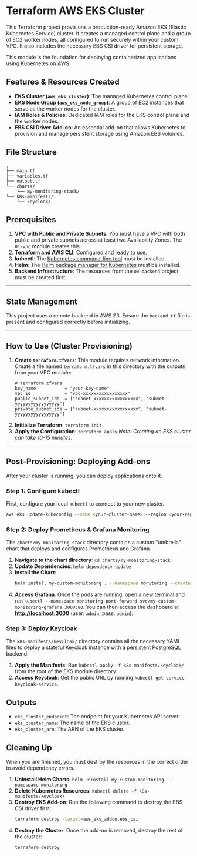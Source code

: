 # Terraform AWS EKS Cluster

This Terraform project provisions a production-ready Amazon EKS (Elastic Kubernetes Service) cluster. It creates a managed control plane and a group of EC2 worker nodes, all configured to run securely within your custom VPC. It also includes the necessary EBS CSI driver for persistent storage.

This module is the foundation for deploying containerized applications using Kubernetes on AWS.

## Features & Resources Created

- **EKS Cluster (`aws_eks_cluster`)**: The managed Kubernetes control plane.
- **EKS Node Group (`aws_eks_node_group`)**: A group of EC2 instances that serve as the worker nodes for the cluster.
- **IAM Roles & Policies**: Dedicated IAM roles for the EKS control plane and the worker nodes.
- **EBS CSI Driver Add-on**: An essential add-on that allows Kubernetes to provision and manage persistent storage using Amazon EBS volumes.

## File Structure

```
.
├── main.tf
├── variables.tf
├── output.tf
└── charts/
    └── my-monitoring-stack/
└── k8s-manifests/
    └── keycloak/
```

## Prerequisites

1.  **VPC with Public and Private Subnets**: You must have a VPC with both public and private subnets across at least two Availability Zones. The `01-vpc` module creates this.
2.  **Terraform and AWS CLI**: Configured and ready to use.
3.  **kubectl**: The [Kubernetes command-line tool](https://kubernetes.io/docs/tasks/tools/install-kubectl-linux/) must be installed.
4.  **Helm**: The [Helm package manager for Kubernetes](https://helm.sh/docs/intro/install/) must be installed.
5.  **Backend Infrastructure**: The resources from the `00-backend` project must be created first.

---

## State Management

This project uses a remote backend in AWS S3. Ensure the `backend.tf` file is present and configured correctly before initializing.

---

## How to Use (Cluster Provisioning)

1.  **Create `terraform.tfvars`**: This module requires network information. Create a file named `terraform.tfvars` in this directory with the outputs from your VPC module:
    ```hcl
    # terraform.tfvars
    key_name           = "your-key-name"
    vpc_id             = "vpc-xxxxxxxxxxxxxxxxx"
    public_subnet_ids  = ["subnet-xxxxxxxxxxxxxxxxx", "subnet-yyyyyyyyyyyyyyyyy"]
    private_subnet_ids = ["subnet-xxxxxxxxxxxxxxxxx", "subnet-yyyyyyyyyyyyyyyyy"]
    ```
2.  **Initialize Terraform**: `terraform init`
3.  **Apply the Configuration**: `terraform apply`
    _Note: Creating an EKS cluster can take 10-15 minutes._

---

## Post-Provisioning: Deploying Add-ons

After your cluster is running, you can deploy applications onto it.

### Step 1: Configure kubectl

First, configure your local `kubectl` to connect to your new cluster.

```bash
aws eks update-kubeconfig --name <your-cluster-name> --region <your-region>
```

### Step 2: Deploy Prometheus & Grafana Monitoring

The `charts/my-monitoring-stack` directory contains a custom "umbrella" chart that deploys and configures Prometheus and Grafana.

1.  **Navigate to the chart directory**: `cd charts/my-monitoring-stack`
2.  **Update Dependencies**: `helm dependency update`
3.  **Install the Chart**:
    ```bash
    helm install my-custom-monitoring . --namespace monitoring --create-namespace
    ```
4.  **Access Grafana**: Once the pods are running, open a new terminal and run `kubectl --namespace monitoring port-forward svc/my-custom-monitoring-grafana 3000:80`. You can then access the dashboard at **[http://localhost:3000](https://www.google.com/search?q=http://localhost:3000)** (user: `admin`, pass: `admin`).

### Step 3: Deploy Keycloak

The `k8s-manifests/keycloak/` directory contains all the necessary YAML files to deploy a stateful Keycloak instance with a persistent PostgreSQL backend.

1.  **Apply the Manifests**: Run `kubectl apply -f k8s-manifests/keycloak/` from the root of the EKS module directory.
2.  **Access Keycloak**: Get the public URL by running `kubectl get service keycloak-service`.

## Outputs

- `eks_cluster_endpoint`: The endpoint for your Kubernetes API server.
- `eks_cluster_name`: The name of the EKS cluster.
- `eks_cluster_arn`: The ARN of the EKS cluster.

## Cleaning Up

When you are finished, you must destroy the resources in the correct order to avoid dependency errors.

1.  **Uninstall Helm Charts**: `helm uninstall my-custom-monitoring --namespace monitoring`
2.  **Delete Kubernetes Resources**: `kubectl delete -f k8s-manifests/keycloak/`
3.  **Destroy EKS Add-on**: Run the following command to destroy the EBS CSI driver first:
    ```bash
    terraform destroy -target=aws_eks_addon.ebs_csi
    ```
4.  **Destroy the Cluster**: Once the add-on is removed, destroy the rest of the cluster:
    ```bash
    terraform destroy
    ```
